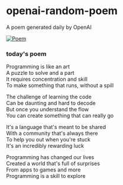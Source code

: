 
# openai-random-poem
 A poem generated daily by OpenAI

[![Poem](https://github.com/fbiego/openai-random-poem/actions/workflows/main.yml/badge.svg)](https://github.com/fbiego/openai-random-poem/actions/workflows/main.yml)

### today's poem  
  
Programming is like an art  
A puzzle to solve and a part  
It requires concentration and skill  
To make something that runs, without a spill  
  
The challenge of learning the code  
Can be daunting and hard to decode  
But once you understand the flow  
You can create something that can really go  
  
It's a language that's meant to be shared  
With a community that's always there  
To help you out when you're stuck  
It's an incredibly rewarding luck  
  
Programming has changed our lives  
Created a world that's full of surprises  
From apps to games and more  
Programming is a skill to explore